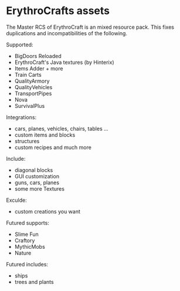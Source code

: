 # ErythroCrafts assets

The Master RCS of ErythroCraft is an mixed resource pack.
This fixes duplications and incompatibilities of the following.

Supported:

- BigDoors Reloaded
- ErythroCraft's Java textures (by Hinterix)
- Items Adder + more
- Train Carts
- QualityArmory
- QualityVehicles
- TransportPipes
- Nova
- SurvivalPlus

Integrations:
- cars, planes, vehicles, chairs, tables ...
- custom items and blocks
- structures
- custom recipes
and much more

Include:
- diagonal blocks
- GUI customization
- guns, cars, planes
- some more Textures

Exculde:
- custom creations you want

Futured supports:
- Slime Fun
- Craftory
- MythicMobs
- Nature

Futured includes:
- ships
- trees and plants


